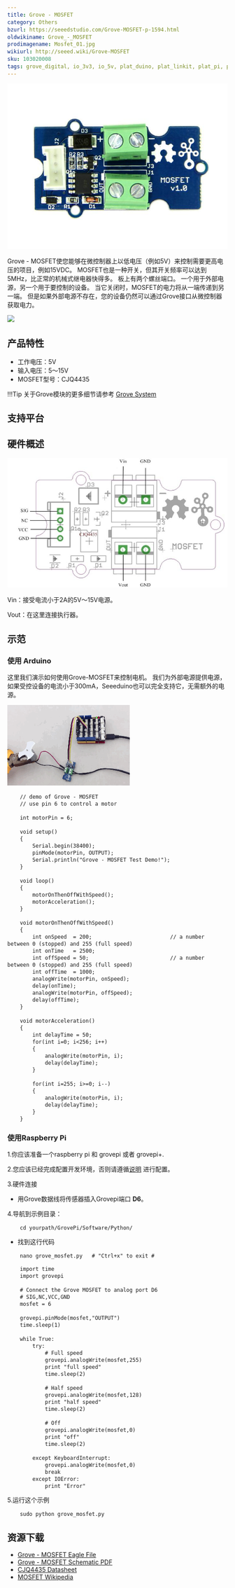 ```yaml
---
title: Grove - MOSFET
category: Others
bzurl: https://seeedstudio.com/Grove-MOSFET-p-1594.html
oldwikiname: Grove_-_MOSFET
prodimagename: Mosfet_01.jpg
wikiurl: http://seeed.wiki/Grove-MOSFET
sku: 103020008
tags: grove_digital, io_3v3, io_5v, plat_duino, plat_linkit, plat_pi, plat_bbg
---
```


![](https://raw.githubusercontent.com/SeeedDocument/Grove-MOSFET/master/img/Mosfet_01.jpg)

Grove - MOSFET使您能够在微控制器上以低电压（例如5V）来控制需要更高电压的项目，例如15VDC。 MOSFET也是一种开关，但其开关频率可以达到5MHz，比正常的机械式继电器快得多。 板上有两个螺丝端口。 一个用于外部电源，另一个用于要控制的设备。 当它关闭时，MOSFET的电力将从一端传递到另一端。 但是如果外部电源不存在，您的设备仍然可以通过Grove接口从微控制器获取电力。

[![](https://github.com/SeeedDocument/wiki_chinese/raw/master/docs/images/click_to_buy.PNG)](https://item.taobao.com/item.htm?spm=a1z10.3-c.w4002-11172317909.10.3ff19e11BQ34EK&id=45573744942)

产品特性
-------------

- 工作电压：5V
- 输入电压：5〜15V
- MOSFET型号：CJQ4435

!!!Tip
    关于Grove模块的更多细节请参考 [Grove System](http://seeed.wiki/Grove_System/)

支持平台
-------------------

硬件概述
-----------------

![](https://raw.githubusercontent.com/SeeedDocument/Grove-MOSFET/master/img/MOSFET_Interface_Function.jpg)

Vin：接受电流小于2A的5V〜15V电源。

Vout：在这里连接执行器。

示范
-------------

### 使用 Arduino

这里我们演示如何使用Grove-MOSFET来控制电机。 我们为外部电源提供电源，如果受控设备的电流小于300mA，Seeeduino也可以完全支持它，无需额外的电源。

![](https://raw.githubusercontent.com/SeeedDocument/Grove-MOSFET/master/img/Static_image.gif)

```
    // demo of Grove - MOSFET
    // use pin 6 to control a motor

    int motorPin = 6;

    void setup()
    {
        Serial.begin(38400);
        pinMode(motorPin, OUTPUT);
        Serial.println("Grove - MOSFET Test Demo!");
    }

    void loop()
    {
        motorOnThenOffWithSpeed();
        motorAcceleration();
    }

    void motorOnThenOffWithSpeed()
    {
        int onSpeed  = 200;                         // a number between 0 (stopped) and 255 (full speed)
        int onTime   = 2500;
        int offSpeed = 50;                          // a number between 0 (stopped) and 255 (full speed)
        int offTime  = 1000;
        analogWrite(motorPin, onSpeed);
        delay(onTime);
        analogWrite(motorPin, offSpeed);
        delay(offTime);
    }

    void motorAcceleration()
    {
        int delayTime = 50;
        for(int i=0; i<256; i++)
        {
            analogWrite(motorPin, i);
            delay(delayTime);
        }

        for(int i=255; i>=0; i--)
        {
            analogWrite(motorPin, i);
            delay(delayTime);
        }
    }
```

### 使用Raspberry Pi

1.你应该准备一个raspberry pi 和  grovepi 或者 grovepi+.

2.您应该已经完成配置开发环境，否则请遵循[说明](http://wiki.seeed.cc/GrovePi_Plus/) 进行配置。

3.硬件连接

-   用Grove数据线将传感器插入Grovepi端口 **D6**。

4.导航到示例目录：
```
    cd yourpath/GrovePi/Software/Python/
```
-   找到这行代码
```
    nano grove_mosfet.py   # "Ctrl+x" to exit #
```
```
    import time
    import grovepi

    # Connect the Grove MOSFET to analog port D6
    # SIG,NC,VCC,GND
    mosfet = 6

    grovepi.pinMode(mosfet,"OUTPUT")
    time.sleep(1)

    while True:
        try:
            # Full speed
            grovepi.analogWrite(mosfet,255)
            print "full speed"
            time.sleep(2)

            # Half speed
            grovepi.analogWrite(mosfet,128)
            print "half speed"
            time.sleep(2)

            # Off
            grovepi.analogWrite(mosfet,0)
            print "off"
            time.sleep(2)

        except KeyboardInterrupt:
            grovepi.analogWrite(mosfet,0)
            break
        except IOError:
            print "Error"
```

5.运行这个示例
```
    sudo python grove_mosfet.py
```

资源下载
---------

- [Grove - MOSFET Eagle File](https://raw.githubusercontent.com/SeeedDocument/Grove-MOSFET/master/res/Grove-MOSFET_Eagle_File.zip)
- [Grove - MOSFET Schematic PDF](https://github.com/SeeedDocument/Grove-MOSFET/raw/master/res/Grove%20-%20MOSFET%20.pdf)
- [CJQ4435 Datasheet](https://raw.githubusercontent.com/SeeedDocument/Grove-MOSFET/master/res/CJQ4435.pdf)
- [MOSFET Wikipedia](http://en.wikipedia.org/wiki/MOSFET)

<!-- This Markdown file was created from http://www.seeedstudio.com/wiki/Grove_-_MOSFET -->
